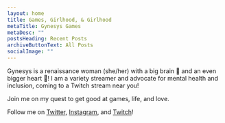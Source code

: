 ```yaml
---
layout: home
title: Games, Girlhood, & Girlhood
metaTitle: Gynesys Games
metaDesc: ""
postsHeading: Recent Posts
archiveButtonText: All Posts
socialImage: ""
---
```

Gynesys is a renaissance woman (she/her) with a big brain 🧠 and an even bigger heart 💖! I am a variety streamer and advocate for mental health and inclusion, coming to a Twitch stream near you!

Join me on my quest to get good at games, life, and love.

Follow me on [Twitter](https://twitter.com/gynesys), [Instagram](https://instagram.com/gynesys), and [Twitch](https://twitch.tv/gynesys)!